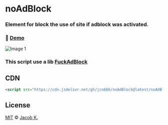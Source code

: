 # noAdBlock

### Element for block the use of site if adblock was activated.

### :japanese_goblin: [Demo](https://jco666.github.io/noAdBlock/)

![Image 1](https://github.com/jco666/noAdBlock/blob/master/readme_1.png) <br />

### This script use a lib [FuckAdBlock](https://github.com/sitexw/FuckAdBlock)

## CDN

```html
<script src="https://cdn.jsdelivr.net/gh/jco666/noAdBlock@latest/noAdBlock.min.js"></script>
```

## License

[MIT](LICENSE) © [Jacob K.](http://lsdev.cf)
